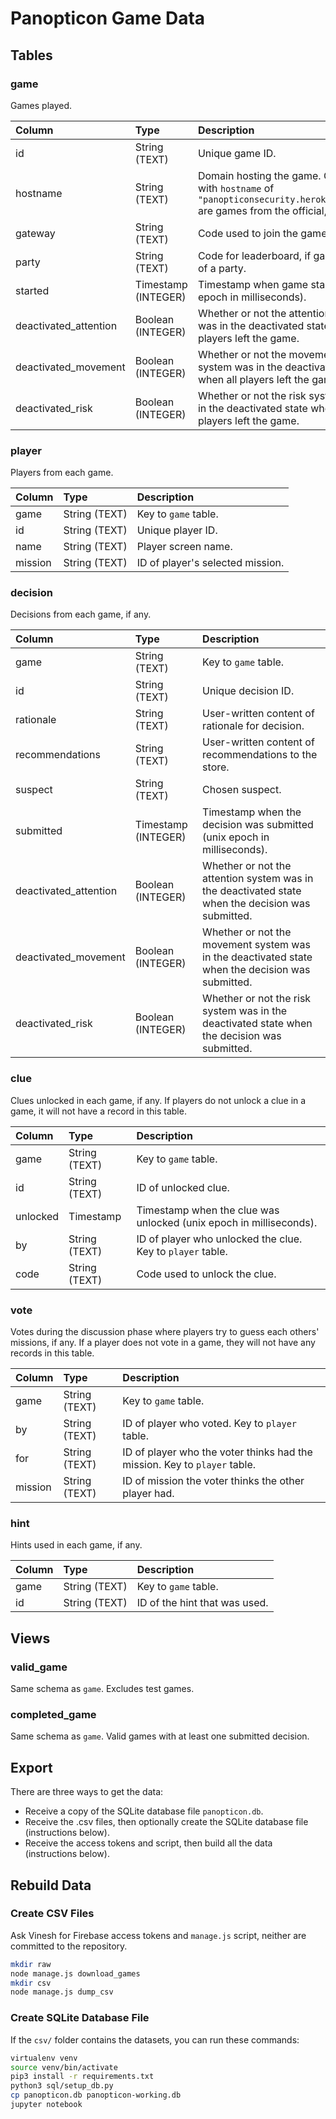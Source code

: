 # Panopticon Game Data

## Tables

### game

Games played.

| Column | Type | Description |
|:-------|:-----|:------------|
| id | String (TEXT) | Unique game ID. |
| hostname | String (TEXT) | Domain hosting the game. Games with `hostname` of `"panopticonsecurity.herokuapp.com"` are games from the official, live site. |
| gateway | String (TEXT) | Code used to join the game. |
| party | String (TEXT) | Code for leaderboard, if game is part of a party. |
| started | Timestamp (INTEGER) | Timestamp when game started (unix epoch in milliseconds). |
| deactivated_attention | Boolean (INTEGER) | Whether or not the attention system was in the deactivated state when all players left the game. |
| deactivated_movement | Boolean (INTEGER) | Whether or not the movement system was in the deactivated state when all players left the game. |
| deactivated_risk | Boolean (INTEGER) | Whether or not the risk system was in the deactivated state when all players left the game. |

### player

Players from each game.

| Column | Type | Description |
|:-------|:-----|:------------|
| game | String (TEXT) | Key to `game` table. |
| id | String (TEXT) | Unique player ID. |
| name | String (TEXT) | Player screen name. |
| mission | String (TEXT) | ID of player's selected mission. |

### decision

Decisions from each game, if any.

| Column | Type | Description |
|:-------|:-----|:------------|
| game | String (TEXT) | Key to `game` table. |
| id | String (TEXT) | Unique decision ID. |
| rationale | String (TEXT) | User-written content of rationale for decision. |
| recommendations | String (TEXT) | User-written content of recommendations to the store. |
| suspect | String (TEXT) | Chosen suspect. |
| submitted | Timestamp (INTEGER) | Timestamp when the decision was submitted (unix epoch in milliseconds). |
| deactivated_attention | Boolean (INTEGER) | Whether or not the attention system was in the deactivated state when the decision was submitted. |
| deactivated_movement | Boolean (INTEGER) | Whether or not the movement system was in the deactivated state when the decision was submitted. |
| deactivated_risk | Boolean (INTEGER) | Whether or not the risk system was in the deactivated state when the decision was submitted. |

### clue

Clues unlocked in each game, if any. If players do not unlock a clue in a game, it will not have a record in this table.

| Column | Type | Description |
|:-------|:-----|:------------|
| game | String (TEXT) | Key to `game` table. |
| id | String (TEXT) | ID of unlocked clue. |
| unlocked | Timestamp | Timestamp when the clue was unlocked (unix epoch in milliseconds). |
| by | String (TEXT) | ID of player who unlocked the clue. Key to `player` table. |
| code | String (TEXT) | Code used to unlock the clue. |

### vote

Votes during the discussion phase where players try to guess each others' missions, if any. If a player does not vote in a game, they will not have any records in this table.

| Column | Type | Description |
|:-------|:-----|:------------|
| game | String (TEXT) | Key to `game` table. |
| by | String (TEXT) | ID of player who voted. Key to `player` table. |
| for | String (TEXT) | ID of player who the voter thinks had the mission. Key to `player` table. |
| mission | String (TEXT) | ID of mission the voter thinks the other player had. |

### hint

Hints used in each game, if any.

| Column | Type | Description |
|:-------|:-----|:------------|
| game | String (TEXT) | Key to `game` table. |
| id | String (TEXT) | ID of the hint that was used. |

## Views

### valid_game

Same schema as `game`. Excludes test games.

### completed_game

Same schema as `game`. Valid games with at least one submitted decision.

## Export

There are three ways to get the data:

- Receive a copy of the SQLite database file `panopticon.db`.
- Receive the .csv files, then optionally create the SQLite database file (instructions below).
- Receive the access tokens and script, then build all the data (instructions below).

## Rebuild Data

### Create CSV Files

Ask Vinesh for Firebase access tokens and `manage.js` script, neither are committed to the repository.

```bash
mkdir raw
node manage.js download_games
mkdir csv
node manage.js dump_csv
```

### Create SQLite Database File

If the `csv/` folder contains the datasets, you can run these commands:

```bash
virtualenv venv
source venv/bin/activate
pip3 install -r requirements.txt
python3 sql/setup_db.py
cp panopticon.db panopticon-working.db
jupyter notebook
```
